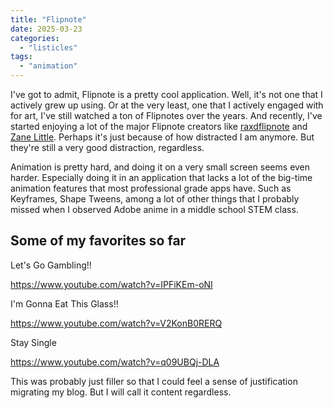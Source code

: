```yaml
---
title: "Flipnote"
date: 2025-03-23
categories: 
  - "listicles"
tags: 
  - "animation"
---
```


I've got to admit, Flipnote is a pretty cool application. Well, it's not one that I actively grew up using. Or at the very least, one that I actively engaged with for art, I've still watched a ton of Flipnotes over the years. And recently, I've started enjoying a lot of the major Flipnote creators like [raxdflipnote](https://www.youtube.com/@raxdflipnote) and [Zane Little](https://www.youtube.com/@ZaneLittle). Perhaps it's just because of how distracted I am anymore. But they're still a very good distraction, regardless.

Animation is pretty hard, and doing it on a very small screen seems even harder. Especially doing it in an application that lacks a lot of the big-time animation features that most professional grade apps have. Such as Keyframes, Shape Tweens, among a lot of other things that I probably missed when I observed Adobe anime in a middle school STEM class.

## Some of my favorites so far

Let's Go Gambling!!

https://www.youtube.com/watch?v=IPFiKEm-oNI

I'm Gonna Eat This Glass!!

https://www.youtube.com/watch?v=V2KonB0RERQ

Stay Single

https://www.youtube.com/watch?v=q09UBQj-DLA

This was probably just filler so that I could feel a sense of justification migrating my blog. But I will call it content regardless.

